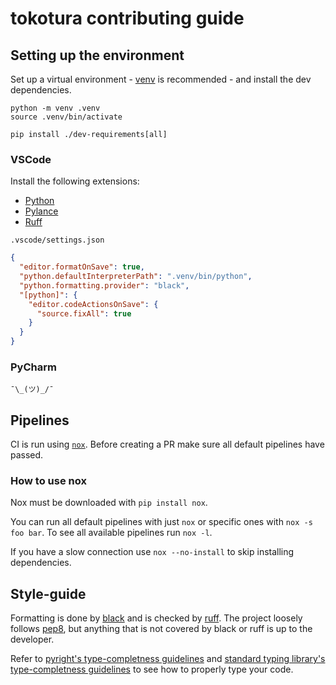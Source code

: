 # tokotura contributing guide

## Setting up the environment

Set up a virtual environment - [venv](https://docs.python.org/3/library/venv.html) is recommended - and install the dev dependencies.

```
python -m venv .venv
source .venv/bin/activate

pip install ./dev-requirements[all]
```

### VSCode

Install the following extensions:

- [Python](https://marketplace.visualstudio.com/items?itemName=ms-python.python)
- [Pylance](https://marketplace.visualstudio.com/items?itemName=ms-python.vscode-pylance)
- [Ruff](https://marketplace.visualstudio.com/items?itemName=charliermarsh.ruff)

`.vscode/settings.json`

```json
{
  "editor.formatOnSave": true,
  "python.defaultInterpreterPath": ".venv/bin/python",
  "python.formatting.provider": "black",
  "[python]": {
    "editor.codeActionsOnSave": {
      "source.fixAll": true
    }
  }
}
```

### PyCharm

`¯\_(ツ)_/¯`

## Pipelines

CI is run using [`nox`](https://nox.thea.codes/). Before creating a PR make sure all default pipelines have passed.

### How to use nox

Nox must be downloaded with `pip install nox`.

You can run all default pipelines with just `nox` or specific ones with `nox -s foo bar`. To see all available pipelines run `nox -l`.

If you have a slow connection use `nox --no-install` to skip installing dependencies.

## Style-guide

Formatting is done by [black](https://github.com/psf/black) and is checked by [ruff](https://github.com/charliermarsh/ruff). The project loosely follows [pep8](https://www.python.org/dev/peps/pep-0008/), but anything that is not covered by black or ruff is up to the developer.

Refer to [pyright's type-completness guidelines](https://github.com/microsoft/pyright/blob/main/docs/typed-libraries.md) and [standard typing library's type-completness guidelines](https://github.com/python/typing/blob/master/docs/libraries.md) to see how to properly type your code.
